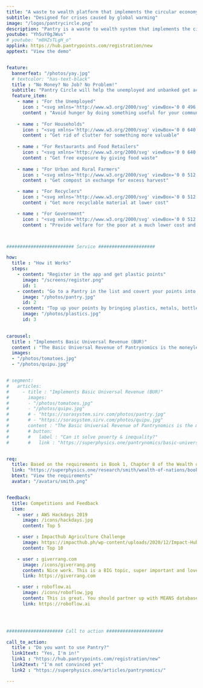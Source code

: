 ```yaml
---
title: "A waste to wealth platform that implements the circular economy"
subtitle: "Designed for crises caused by global warming"
image: "/logos/pantrycircle.png"
description: "Pantry is a waste to wealth system that implements the circular economy"
youtube: "Yh5uY0gJWus"
# youtube: "m8HZsTLgH_o"
applink: https://hub.pantrypoints.com/registration/new
apptext: "View the demo"


feature:
  bannerfeat: "/photos/yay.jpg"
  # textcolor: "has-text-black"
  title : "No Money? No Job? No Problem!"
  subtitle: "Pantry Circle will help the unemployed and unbanked get access to food through their local community"
  feature_item:
    - name : "For the Unemployed"
      icon : "<svg xmlns='http://www.w3.org/2000/svg' viewBox='0 0 496 512' class='icon is-large' fill='dimgray'><!-- Font Awesome Free 5.15.1 by @fontawesome - https://fontawesome.com License - https://fontawesome.com/license/free (Icons: CC BY 4.0, Fonts: SIL OFL 1.1, Code: MIT License) --><path d='M248 8C111 8 0 119 0 256s111 248 248 248 248-111 248-248S385 8 248 8zm80 168c17.7 0 32 14.3 32 32s-14.3 32-32 32-32-14.3-32-32 14.3-32 32-32zm-160 0c17.7 0 32 14.3 32 32s-14.3 32-32 32-32-14.3-32-32 14.3-32 32-32zm170.2 218.2C315.8 367.4 282.9 352 248 352s-67.8 15.4-90.2 42.2c-13.5 16.3-38.1-4.2-24.6-20.5C161.7 339.6 203.6 320 248 320s86.3 19.6 114.7 53.8c13.6 16.2-11 36.7-24.5 20.4z'/></svg>"
      content : "Avoid hunger by doing something useful for your community"
      
    - name : "For Households"
      icon : "<svg xmlns='http://www.w3.org/2000/svg' viewBox='0 0 640 512' class='icon is-large' fill='dimgray'><!-- Font Awesome Free 5.15.1 by @fontawesome - https://fontawesome.com License - https://fontawesome.com/license/free (Icons: CC BY 4.0, Fonts: SIL OFL 1.1, Code: MIT License) --><path d='M50.2 375.6c2.3 8.5 11.1 13.6 19.6 11.3l216.4-58c8.5-2.3 13.6-11.1 11.3-19.6l-49.7-185.5c-2.3-8.5-11.1-13.6-19.6-11.3L151 133.3l24.8 92.7-61.8 16.5-24.8-92.7-77.3 20.7C3.4 172.8-1.7 181.6.6 190.1l49.6 185.5zM384 0c-17.7 0-32 14.3-32 32v323.6L5.9 450c-4.3 1.2-6.8 5.6-5.6 9.8l12.6 46.3c1.2 4.3 5.6 6.8 9.8 5.6l393.7-107.4C418.8 464.1 467.6 512 528 512c61.9 0 112-50.1 112-112V0H384zm144 448c-26.5 0-48-21.5-48-48s21.5-48 48-48 48 21.5 48 48-21.5 48-48 48z'/></svg>"
      content : "Get rid of clutter for something more valuable"
      
    - name : "For Restaurants and Food Retailers"
      icon : "<svg xmlns='http://www.w3.org/2000/svg' viewBox='0 0 640 512' class='icon is-large' fill='dimgray'><!-- Font Awesome Free 5.15.1 by @fontawesome - https://fontawesome.com License - https://fontawesome.com/license/free (Icons: CC BY 4.0, Fonts: SIL OFL 1.1, Code: MIT License) --><path d='M192 384h192c53 0 96-43 96-96h32c70.6 0 128-57.4 128-128S582.6 32 512 32H120c-13.3 0-24 10.7-24 24v232c0 53 43 96 96 96zM512 96c35.3 0 64 28.7 64 64s-28.7 64-64 64h-32V96h32zm47.7 384H48.3c-47.6 0-61-64-36-64h583.3c25 0 11.8 64-35.9 64z'/></svg>"
      content : "Get free exposure by giving food waste"
    
    - name : "For Urban and Rural Farmers"
      icon : "<svg xmlns='http://www.w3.org/2000/svg' viewBox='0 0 512 512' class='icon is-large' fill='dimgray'><!-- Font Awesome Free 5.15.1 by @fontawesome - https://fontawesome.com License - https://fontawesome.com/license/free (Icons: CC BY 4.0, Fonts: SIL OFL 1.1, Code: MIT License) --><path d='M64 96H0c0 123.7 100.3 224 224 224v144c0 8.8 7.2 16 16 16h32c8.8 0 16-7.2 16-16V320C288 196.3 187.7 96 64 96zm384-64c-84.2 0-157.4 46.5-195.7 115.2 27.7 30.2 48.2 66.9 59 107.6C424 243.1 512 147.9 512 32h-64z'/></svg>"
      content : "Get compost in exchange for excess harvest"

    - name : "For Recyclers"
      icon : "<svg xmlns='http://www.w3.org/2000/svg' viewBox='0 0 512 512' class='icon is-large' fill='dimgray'><!-- Font Awesome Free 5.15.1 by @fontawesome - https://fontawesome.com License - https://fontawesome.com/license/free (Icons: CC BY 4.0, Fonts: SIL OFL 1.1, Code: MIT License) --><path d='M184.561 261.903c3.232 13.997-12.123 24.635-24.068 17.168l-40.736-25.455-50.867 81.402C55.606 356.273 70.96 384 96.012 384H148c6.627 0 12 5.373 12 12v40c0 6.627-5.373 12-12 12H96.115c-75.334 0-121.302-83.048-81.408-146.88l50.822-81.388-40.725-25.448c-12.081-7.547-8.966-25.961 4.879-29.158l110.237-25.45c8.611-1.988 17.201 3.381 19.189 11.99l25.452 110.237zm98.561-182.915l41.289 66.076-40.74 25.457c-12.051 7.528-9 25.953 4.879 29.158l110.237 25.45c8.672 1.999 17.215-3.438 19.189-11.99l25.45-110.237c3.197-13.844-11.99-24.719-24.068-17.168l-40.687 25.424-41.263-66.082c-37.521-60.033-125.209-60.171-162.816 0l-17.963 28.766c-3.51 5.62-1.8 13.021 3.82 16.533l33.919 21.195c5.62 3.512 13.024 1.803 16.536-3.817l17.961-28.743c12.712-20.341 41.973-19.676 54.257-.022zM497.288 301.12l-27.515-44.065c-3.511-5.623-10.916-7.334-16.538-3.821l-33.861 21.159c-5.62 3.512-7.33 10.915-3.818 16.536l27.564 44.112c13.257 21.211-2.057 48.96-27.136 48.96H320V336.02c0-14.213-17.242-21.383-27.313-11.313l-80 79.981c-6.249 6.248-6.249 16.379 0 22.627l80 79.989C302.689 517.308 320 510.3 320 495.989V448h95.88c75.274 0 121.335-82.997 81.408-146.88z'/></svg>"
      content : "Get more recyclable material at lower cost"

    - name : "For Government"
      icon : "<svg xmlns='http://www.w3.org/2000/svg' viewBox='0 0 512 512' class='icon is-large' fill='dimgray'><!-- Font Awesome Free 5.15.1 by @fontawesome - https://fontawesome.com License - https://fontawesome.com/license/free (Icons: CC BY 4.0, Fonts: SIL OFL 1.1, Code: MIT License) --><path d='M504.971 199.362l-22.627-22.627c-9.373-9.373-24.569-9.373-33.941 0l-5.657 5.657L329.608 69.255l5.657-5.657c9.373-9.373 9.373-24.569 0-33.941L312.638 7.029c-9.373-9.373-24.569-9.373-33.941 0L154.246 131.48c-9.373 9.373-9.373 24.569 0 33.941l22.627 22.627c9.373 9.373 24.569 9.373 33.941 0l5.657-5.657 39.598 39.598-81.04 81.04-5.657-5.657c-12.497-12.497-32.758-12.497-45.255 0L9.373 412.118c-12.497 12.497-12.497 32.758 0 45.255l45.255 45.255c12.497 12.497 32.758 12.497 45.255 0l114.745-114.745c12.497-12.497 12.497-32.758 0-45.255l-5.657-5.657 81.04-81.04 39.598 39.598-5.657 5.657c-9.373 9.373-9.373 24.569 0 33.941l22.627 22.627c9.373 9.373 24.569 9.373 33.941 0l124.451-124.451c9.372-9.372 9.372-24.568 0-33.941z'/></svg>"
      content : "Provide welfare for the poor at a much lower cost and get data quickly"



######################### Service #####################

how:
  title : "How it Works"  
  steps:
    - content: "Register in the app and get plastic points"
      image: "/screens/register.png"
      id: 1
    - content: "Go to a Pantry in the list and covert your points into food"
      image: "/photos/pantry.jpg"
      id: 2
    - content: "Top up your points by bringing plastics, metals, bottles, or compost"
      image: "/photos/plastics.jpg"
      id: 3
      

carousel:
  title : "Implements Basic Universal Revenue (BUR)"
  content : "The Basic Universal Revenue of Pantrynomics is the moneyless version of Universal Basic Income of Economics. Its ancient version is the quipu string used by the Inca"
  images:
  - "/photos/tomatoes.jpg"
  - "/photos/quipu.jpg"  


# segment:
#   articles:
#     - title : "Implements Basic Universal Revenue (BUR)"
#       images:
#       - "/photos/tomatoes.jpg"
#       - "/photos/quipu.jpg"
#       # - "https://sorasystem.sirv.com/photos/pantry.jpg"
#       # - "https://sorasystem.sirv.com/photos/quipu.jpg"
#       content : "The Basic Universal Revenue of Pantrynomics is the moneyless version of Universal Basic Income of Economics. Its ancient version is the quipu string used by the Inca"
#       # button:
#       #   label : "Can it solve poverty & inequality?"
#       #   link : "https://superphysics.one/pantrynomics/basic-universal-revenue"


req:
  title: Based on the requirements in Book 1, Chapter 8 of the Wealth of Nations
  link: "https://superphysics.one/research/smith/wealth-of-nations/book-1/chapter-8d"
  btext: "View the requirements"
  avatar: "/avatars/smith.png"


feedback:
  title: Competitions and Feedback
  item:
    - user : AWS Hackdays 2019
      image: /icons/hackdays.jpg
      content: Top 5

    - user : Impacthub Agriculture Challenge
      image: https://impacthub.ph/wp-content/uploads/2020/12/Impact-Hub-Manila-IHM-logo-Red.png
      content: Top 10

    - user : giverrang.com
      image: /icons/giverrang.png
      content: Nice work. This is a BIG topic, super important and love that you're tackling it. I'm on the same wavelength.
      link: https://giverrang.com

    - user : roboflow.ai
      image: /icons/roboflow.jpg
      content: This is great. You should partner up with MEANS database which does something similar with food pantries.
      link: https://roboflow.ai

 


##################### Call to action #####################

call_to_action:
  title : "Do you want to use Pantry?"
  link1text: "Yes, I'm in!"
  link1 : "https://hub.pantrypoints.com/registration/new"
  link2text: "I'm not convinced yet"
  link2 : "https://superphysics.one/articles/pantrynomics/"

---
```

